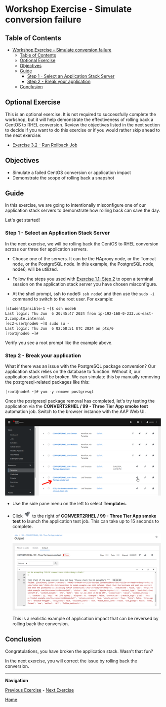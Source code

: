 # Workshop Exercise - Simulate conversion failure

## Table of Contents

- [Workshop Exercise - Simulate conversion failure](#workshop-exercise---simulate-conversion-failure)
  - [Table of Contents](#table-of-contents)
  - [Optional Exercise](#optional-exercise)
  - [Objectives](#objectives)
  - [Guide](#guide)
    - [Step 1 - Select an Application Stack Server](#step-1---select-an-application-stack-server)
    - [Step 2 - Break your application](#step-2---break-your-application)
  - [Conclusion](#conclusion)

## Optional Exercise

This is an optional exercise. It is not required to successfully complete the workshop, but it will help demonstrate the effectiveness of rolling back a CentOS to RHEL conversion. Review the objectives listed in the next section to decide if you want to do this exercise or if you would rather skip ahead to the next exercise:

* [Exercise 3.2 - Run Rollback Job](3.2-rollback/README.md)

## Objectives

* Simulate a failed CentOS conversion or application impact
* Demonstrate the scope of rolling back a snapshot

## Guide

In this exercise, we are going to intentionally misconfigure one of our application stack servers to demonstrate how rolling back can save the day.

Let's get started!

### Step 1 - Select an Application Stack Server

In the next exercise, we will be rolling back the CentOS to RHEL conversion across our three tier application servers.

- Choose one of the servers. It can be the HAproxy node, or the Tomcat node, or the PostgreSQL node. In this example, the PostgreSQL node, node6, will be utilized.

- Follow the steps you used with [Exercise 1.1: Step 2](../1.1-setup/README.md#step-2---open-a-terminal-session) to open a terminal session on the application stack server you have chosen misconfigure.

- At the shell prompt, ssh to node6: `ssh node6` and then use the `sudo -i` command to switch to the root user. For example:

```
[student@ansible-1 ~]$ ssh node6
Last login: Thu Jun  6 20:45:47 2024 from ip-192-168-0-233.us-east-2.compute.internal
[ec2-user@node6 ~]$ sudo su -
Last login: Thu Jun  6 02:58:51 UTC 2024 on pts/0
[root@node6 ~]#
```

  Verify you see a root prompt like the example above.

### Step 2 - Break your application

  What if there was an issue with the PostgreSQL package conversion? Our application stack relies on the database to function. Without it, our application stack will be broken. We can simulate this by manually removing the postgresql-related packages like this:

  ```
  [root@node6 ~]# yum -y remove postgresql
  ```

  Once the postgresql package removal has completed, let's try testing the application via the **CONVERT2RHEL / 99 - Three Tier App smoke test** automation job. Switch to the browser instance with the AAP Web UI.

  ![Job templates listed on AAP Web UI 2](images/aap_templates_2.png)

- Use the side pane menu on the left to select **Templates**.

- Click ![launch](images/convert2rhel-aap2-launch.png) to the right of **CONVERT2RHEL / 99 - Three Tier App smoke test** to launch the application test job.  This can take up to 15 seconds to complete.

  ![3tier-smoke-test-output](images/convert2rhel-3tier-smoke-output.png)

  This is a realistic example of application impact that can be reversed by rolling back the conversion.

## Conclusion

Congratulations, you have broken the application stack. Wasn't that fun?

In the next exercise, you will correct the issue by rolling back the conversion.

---

**Navigation**

[Previous Exercise](../2.4-check-three-tier-app/README.md) - [Next Exercise](../3.2-rollback/README.md)

[Home](../README.md)
